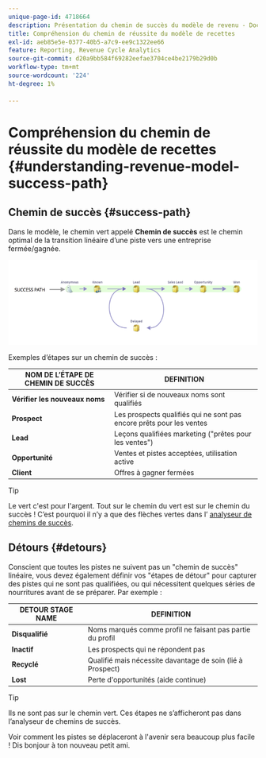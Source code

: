 ```yaml
---
unique-page-id: 4718664
description: Présentation du chemin de succès du modèle de revenu - Documents Marketo - Documentation du produit
title: Compréhension du chemin de réussite du modèle de recettes
exl-id: aeb85e5e-0377-40b5-a7c9-ee9c1322ee66
feature: Reporting, Revenue Cycle Analytics
source-git-commit: d20a9bb584f69282eefae3704ce4be2179b29d0b
workflow-type: tm+mt
source-wordcount: '224'
ht-degree: 1%

---
```


# Compréhension du chemin de réussite du modèle de recettes {#understanding-revenue-model-success-path}

## Chemin de succès {#success-path}

Dans le modèle, le chemin vert appelé **Chemin de succès** est le chemin optimal de la transition linéaire d’une piste vers une entreprise fermée/gagnée.

![—](assets/image2015-6-12-17-3a12-3a18.png)

Exemples d’étapes sur un chemin de succès :

| **NOM DE L’ÉTAPE DE CHEMIN DE SUCCÈS** | **DEFINITION** |
|---|---|
| **Vérifier les nouveaux noms** | Vérifier si de nouveaux noms sont qualifiés |
| **Prospect** | Les prospects qualifiés qui ne sont pas encore prêts pour les ventes |
| **Lead** | Leçons qualifiées marketing (&quot;prêtes pour les ventes&quot;) |
| **Opportunité** | Ventes et pistes acceptées, utilisation active |
| **Client** | Offres à gagner fermées |

>[!TIP]
>
>Le vert c&#39;est pour l&#39;argent. Tout sur le chemin du vert est sur le chemin du succès ! C’est pourquoi il n’y a que des flèches vertes dans l’ [analyseur de chemins de succès](using-the-success-path-analyzer.md).

## Détours {#detours}

Conscient que toutes les pistes ne suivent pas un &quot;chemin de succès&quot; linéaire, vous devez également définir vos &quot;étapes de détour&quot; pour capturer des pistes qui ne sont pas qualifiées, ou qui nécessitent quelques séries de nourritures avant de se préparer. Par exemple :

| **DETOUR STAGE NAME** | **DEFINITION** |
|---|---|
| **Disqualifié** | Noms marqués comme profil ne faisant pas partie du profil |
| **Inactif** | Les prospects qui ne répondent pas |
| **Recyclé** | Qualifié mais nécessite davantage de soin (lié à Prospect) |
| **Lost** | Perte d&#39;opportunités (aide continue) |

>[!TIP]
>
>Ils ne sont pas sur le chemin vert. Ces étapes ne s’afficheront pas dans l’analyseur de chemins de succès.

Voir comment les pistes se déplaceront à l&#39;avenir sera beaucoup plus facile ! Dis bonjour à ton nouveau petit ami.
